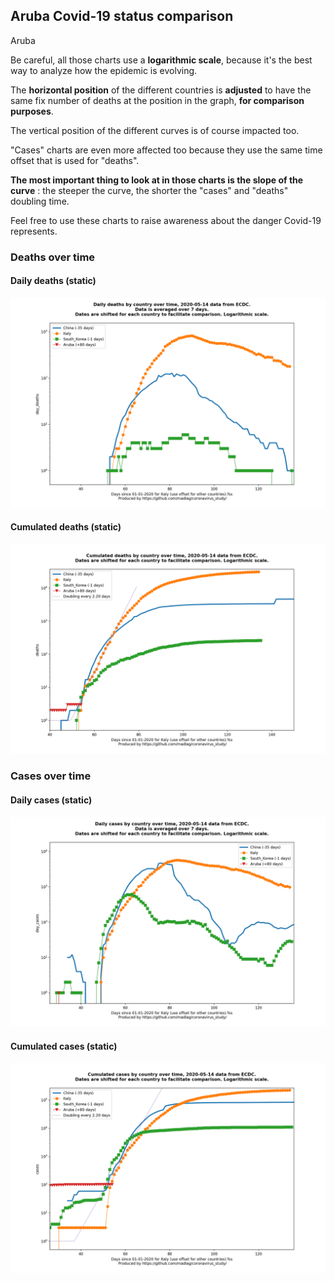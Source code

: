 ## Aruba Covid-19 status comparison 

Aruba



Be careful, all those charts use a **logarithmic scale**, because it's the best way to analyze how the epidemic is evolving.
 
The **horizontal position** of the different countries is **adjusted** to have the same fix number of deaths at the position in the graph, **for comparison purposes**.

The vertical position of the different curves is of course impacted too.

"Cases" charts are even more affected too because they use the same time offset that is used for "deaths".

**The most important thing to look at in those charts is the slope of the curve** : the steeper the curve, the shorter the "cases" and "deaths" doubling time.

Feel free to use these charts to raise awareness about the danger Covid-19 represents. 


 
### Deaths over time
 
#### Daily deaths (static)
![Aruba covid-19 daily deaths static chart](https://raw.githubusercontent.com/madlag/coronavirus_study/master/notebooks/graphs/2020-05-14/countries/Aruba/2020-05-14_Aruba_day_deaths.png "Aruba covid-19 day_deaths static chart")   
 
#### Cumulated deaths (static)
![Aruba covid-19 cumulated deaths static chart](https://raw.githubusercontent.com/madlag/coronavirus_study/master/notebooks/graphs/2020-05-14/countries/Aruba/2020-05-14_Aruba_deaths.png "Aruba covid-19 deaths static chart")   

 
### Cases over time
 
#### Daily cases (static)
![Aruba covid-19 daily cases static chart](https://raw.githubusercontent.com/madlag/coronavirus_study/master/notebooks/graphs/2020-05-14/countries/Aruba/2020-05-14_Aruba_day_cases.png "Aruba covid-19 day_cases static chart")   
 
#### Cumulated cases (static)
![Aruba covid-19 cumulated cases static chart](https://raw.githubusercontent.com/madlag/coronavirus_study/master/notebooks/graphs/2020-05-14/countries/Aruba/2020-05-14_Aruba_cases.png "Aruba covid-19 cases static chart")   

